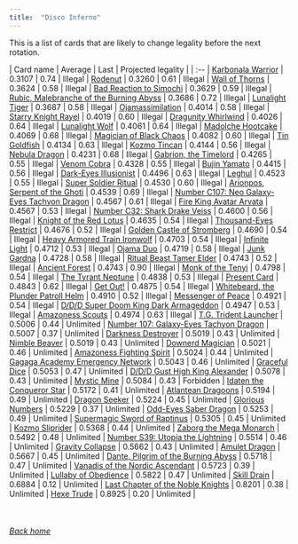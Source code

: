 ```yaml
---
title:  "Disco Inferno"
---
```


This is a list of cards that are likely to change legality before the next rotation.

| Card name | Average | Last | Projected legality |
| :-- |
[Karbonala Warrior](https://db.ygoprodeck.com/card/?search=Karbonala%20Warrior) | 0.3107 | 0.74 | Illegal |
[Rodenut](https://db.ygoprodeck.com/card/?search=Rodenut) | 0.3260 | 0.61 | Illegal |
[Wall of Thorns](https://db.ygoprodeck.com/card/?search=Wall%20of%20Thorns) | 0.3624 | 0.58 | Illegal |
[Bad Reaction to Simochi](https://db.ygoprodeck.com/card/?search=Bad%20Reaction%20to%20Simochi) | 0.3629 | 0.59 | Illegal |
[Rubic, Malebranche of the Burning Abyss](https://db.ygoprodeck.com/card/?search=Rubic,%20Malebranche%20of%20the%20Burning%20Abyss) | 0.3686 | 0.72 | Illegal |
[Lunalight Tiger](https://db.ygoprodeck.com/card/?search=Lunalight%20Tiger) | 0.3687 | 0.58 | Illegal |
[Ojamassimilation](https://db.ygoprodeck.com/card/?search=Ojamassimilation) | 0.4014 | 0.58 | Illegal |
[Starry Knight Rayel](https://db.ygoprodeck.com/card/?search=Starry%20Knight%20Rayel) | 0.4019 | 0.60 | Illegal |
[Dragunity Whirlwind](https://db.ygoprodeck.com/card/?search=Dragunity%20Whirlwind) | 0.4026 | 0.64 | Illegal |
[Lunalight Wolf](https://db.ygoprodeck.com/card/?search=Lunalight%20Wolf) | 0.4061 | 0.64 | Illegal |
[Madolche Hootcake](https://db.ygoprodeck.com/card/?search=Madolche%20Hootcake) | 0.4069 | 0.68 | Illegal |
[Magician of Black Chaos](https://db.ygoprodeck.com/card/?search=Magician%20of%20Black%20Chaos) | 0.4082 | 0.60 | Illegal |
[Tin Goldfish](https://db.ygoprodeck.com/card/?search=Tin%20Goldfish) | 0.4134 | 0.63 | Illegal |
[Kozmo Tincan](https://db.ygoprodeck.com/card/?search=Kozmo%20Tincan) | 0.4144 | 0.56 | Illegal |
[Nebula Dragon](https://db.ygoprodeck.com/card/?search=Nebula%20Dragon) | 0.4231 | 0.68 | Illegal |
[Gabrion, the Timelord](https://db.ygoprodeck.com/card/?search=Gabrion,%20the%20Timelord) | 0.4265 | 0.55 | Illegal |
[Venom Cobra](https://db.ygoprodeck.com/card/?search=Venom%20Cobra) | 0.4328 | 0.55 | Illegal |
[Bujin Yamato](https://db.ygoprodeck.com/card/?search=Bujin%20Yamato) | 0.4415 | 0.56 | Illegal |
[Dark-Eyes Illusionist](https://db.ygoprodeck.com/card/?search=Dark-Eyes%20Illusionist) | 0.4496 | 0.63 | Illegal |
[Leghul](https://db.ygoprodeck.com/card/?search=Leghul) | 0.4523 | 0.55 | Illegal |
[Super Soldier Ritual](https://db.ygoprodeck.com/card/?search=Super%20Soldier%20Ritual) | 0.4530 | 0.60 | Illegal |
[Arionpos, Serpent of the Ghoti](https://db.ygoprodeck.com/card/?search=Arionpos,%20Serpent%20of%20the%20Ghoti) | 0.4539 | 0.69 | Illegal |
[Number C107: Neo Galaxy-Eyes Tachyon Dragon](https://db.ygoprodeck.com/card/?search=Number%20C107:%20Neo%20Galaxy-Eyes%20Tachyon%20Dragon) | 0.4567 | 0.61 | Illegal |
[Fire King Avatar Arvata](https://db.ygoprodeck.com/card/?search=Fire%20King%20Avatar%20Arvata) | 0.4567 | 0.53 | Illegal |
[Number C32: Shark Drake Veiss](https://db.ygoprodeck.com/card/?search=Number%20C32:%20Shark%20Drake%20Veiss) | 0.4600 | 0.56 | Illegal |
[Knight of the Red Lotus](https://db.ygoprodeck.com/card/?search=Knight%20of%20the%20Red%20Lotus) | 0.4635 | 0.54 | Illegal |
[Thousand-Eyes Restrict](https://db.ygoprodeck.com/card/?search=Thousand-Eyes%20Restrict) | 0.4676 | 0.52 | Illegal |
[Golden Castle of Stromberg](https://db.ygoprodeck.com/card/?search=Golden%20Castle%20of%20Stromberg) | 0.4690 | 0.54 | Illegal |
[Heavy Armored Train Ironwolf](https://db.ygoprodeck.com/card/?search=Heavy%20Armored%20Train%20Ironwolf) | 0.4703 | 0.54 | Illegal |
[Infinite Light](https://db.ygoprodeck.com/card/?search=Infinite%20Light) | 0.4712 | 0.53 | Illegal |
[Ojama Duo](https://db.ygoprodeck.com/card/?search=Ojama%20Duo) | 0.4719 | 0.58 | Illegal |
[Junk Gardna](https://db.ygoprodeck.com/card/?search=Junk%20Gardna) | 0.4728 | 0.58 | Illegal |
[Ritual Beast Tamer Elder](https://db.ygoprodeck.com/card/?search=Ritual%20Beast%20Tamer%20Elder) | 0.4743 | 0.52 | Illegal |
[Ancient Forest](https://db.ygoprodeck.com/card/?search=Ancient%20Forest) | 0.4743 | 0.90 | Illegal |
[Monk of the Tenyi](https://db.ygoprodeck.com/card/?search=Monk%20of%20the%20Tenyi) | 0.4798 | 0.54 | Illegal |
[The Tyrant Neptune](https://db.ygoprodeck.com/card/?search=The%20Tyrant%20Neptune) | 0.4838 | 0.53 | Illegal |
[Present Card](https://db.ygoprodeck.com/card/?search=Present%20Card) | 0.4843 | 0.62 | Illegal |
[Get Out!](https://db.ygoprodeck.com/card/?search=Get%20Out!) | 0.4875 | 0.54 | Illegal |
[Whitebeard, the Plunder Patroll Helm](https://db.ygoprodeck.com/card/?search=Whitebeard,%20the%20Plunder%20Patroll%20Helm) | 0.4910 | 0.52 | Illegal |
[Messenger of Peace](https://db.ygoprodeck.com/card/?search=Messenger%20of%20Peace) | 0.4921 | 0.54 | Illegal |
[D/D/D Super Doom King Dark Armageddon](https://db.ygoprodeck.com/card/?search=D/D/D%20Super%20Doom%20King%20Dark%20Armageddon) | 0.4947 | 0.53 | Illegal |
[Amazoness Scouts](https://db.ygoprodeck.com/card/?search=Amazoness%20Scouts) | 0.4974 | 0.63 | Illegal |
[T.G. Trident Launcher](https://db.ygoprodeck.com/card/?search=T.G.%20Trident%20Launcher) | 0.5006 | 0.44 | Unlimited |
[Number 107: Galaxy-Eyes Tachyon Dragon](https://db.ygoprodeck.com/card/?search=Number%20107:%20Galaxy-Eyes%20Tachyon%20Dragon) | 0.5007 | 0.37 | Unlimited |
[Darkness Destroyer](https://db.ygoprodeck.com/card/?search=Darkness%20Destroyer) | 0.5019 | 0.43 | Unlimited |
[Nimble Beaver](https://db.ygoprodeck.com/card/?search=Nimble%20Beaver) | 0.5019 | 0.43 | Unlimited |
[Downerd Magician](https://db.ygoprodeck.com/card/?search=Downerd%20Magician) | 0.5021 | 0.46 | Unlimited |
[Amazoness Fighting Spirit](https://db.ygoprodeck.com/card/?search=Amazoness%20Fighting%20Spirit) | 0.5024 | 0.44 | Unlimited |
[Gagaga Academy Emergency Network](https://db.ygoprodeck.com/card/?search=Gagaga%20Academy%20Emergency%20Network) | 0.5043 | 0.46 | Unlimited |
[Graceful Dice](https://db.ygoprodeck.com/card/?search=Graceful%20Dice) | 0.5053 | 0.47 | Unlimited |
[D/D/D Gust High King Alexander](https://db.ygoprodeck.com/card/?search=D/D/D%20Gust%20High%20King%20Alexander) | 0.5078 | 0.43 | Unlimited |
[Mystic Mine](https://db.ygoprodeck.com/card/?search=Mystic%20Mine) | 0.5084 | 0.43 | Forbidden |
[Idaten the Conqueror Star](https://db.ygoprodeck.com/card/?search=Idaten%20the%20Conqueror%20Star) | 0.5172 | 0.41 | Unlimited |
[Atlantean Dragoons](https://db.ygoprodeck.com/card/?search=Atlantean%20Dragoons) | 0.5194 | 0.49 | Unlimited |
[Dragon Seeker](https://db.ygoprodeck.com/card/?search=Dragon%20Seeker) | 0.5224 | 0.45 | Unlimited |
[Glorious Numbers](https://db.ygoprodeck.com/card/?search=Glorious%20Numbers) | 0.5229 | 0.37 | Unlimited |
[Odd-Eyes Saber Dragon](https://db.ygoprodeck.com/card/?search=Odd-Eyes%20Saber%20Dragon) | 0.5253 | 0.49 | Unlimited |
[Supermagic Sword of Raptinus](https://db.ygoprodeck.com/card/?search=Supermagic%20Sword%20of%20Raptinus) | 0.5305 | 0.45 | Unlimited |
[Kozmo Sliprider](https://db.ygoprodeck.com/card/?search=Kozmo%20Sliprider) | 0.5368 | 0.44 | Unlimited |
[Zaborg the Mega Monarch](https://db.ygoprodeck.com/card/?search=Zaborg%20the%20Mega%20Monarch) | 0.5492 | 0.48 | Unlimited |
[Number S39: Utopia the Lightning](https://db.ygoprodeck.com/card/?search=Number%20S39:%20Utopia%20the%20Lightning) | 0.5514 | 0.46 | Unlimited |
[Gravity Collapse](https://db.ygoprodeck.com/card/?search=Gravity%20Collapse) | 0.5662 | 0.43 | Unlimited |
[Amulet Dragon](https://db.ygoprodeck.com/card/?search=Amulet%20Dragon) | 0.5667 | 0.45 | Unlimited |
[Dante, Pilgrim of the Burning Abyss](https://db.ygoprodeck.com/card/?search=Dante,%20Pilgrim%20of%20the%20Burning%20Abyss) | 0.5718 | 0.47 | Unlimited |
[Vanadis of the Nordic Ascendant](https://db.ygoprodeck.com/card/?search=Vanadis%20of%20the%20Nordic%20Ascendant) | 0.5723 | 0.39 | Unlimited |
[Lullaby of Obedience](https://db.ygoprodeck.com/card/?search=Lullaby%20of%20Obedience) | 0.5822 | 0.47 | Unlimited |
[Skill Drain](https://db.ygoprodeck.com/card/?search=Skill%20Drain) | 0.6884 | 0.12 | Unlimited |
[Last Chapter of the Noble Knights](https://db.ygoprodeck.com/card/?search=Last%20Chapter%20of%20the%20Noble%20Knights) | 0.8201 | 0.38 | Unlimited |
[Hexe Trude](https://db.ygoprodeck.com/card/?search=Hexe%20Trude) | 0.8925 | 0.20 | Unlimited |

<br>

###### [Back home](index)